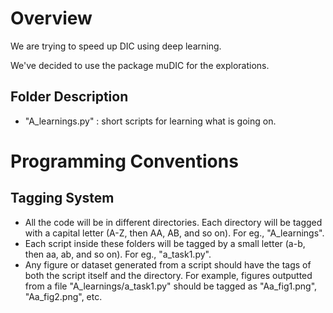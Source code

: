 # Overview
We are trying to speed up DIC using deep learning.

We've decided to use the package muDIC for the explorations. 

## Folder Description
* "A_learnings.py" : short scripts for learning what is going on.

# Programming Conventions

## Tagging System
* All the code will be in different directories. Each directory will be tagged with a capital letter (A-Z, then AA, AB, and so on). For eg., "A_learnings".
* Each script inside these folders will be tagged by a small letter (a-b, then aa, ab, and so on). For eg., "a_task1.py".
* Any figure or dataset generated from a script should have the tags of both the script itself and the directory. For example, figures outputted from a file "A_learnings/a_task1.py" should be tagged as "Aa_fig1.png", "Aa_fig2.png", etc. 

